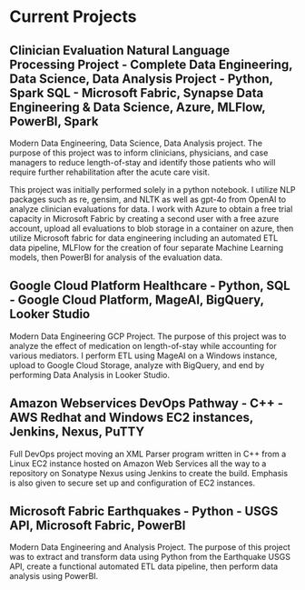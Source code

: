 # Current Projects

## Clinician Evaluation Natural Language Processing Project - Complete Data Engineering, Data Science, Data Analysis Project - Python, Spark SQL - Microsoft Fabric, Synapse Data Engineering & Data Science, Azure, MLFlow, PowerBI, Spark
Modern Data Engineering, Data Science, Data Analysis project. The purpose of this project was to inform clinicians, physicians, and case managers to reduce length-of-stay and identify those patients who will require further rehabilitation after the acute care visit. 

This project was initially performed solely in a python notebook. I utilize NLP packages such as re, gensim, and NLTK as well as gpt-4o from OpenAI to analyze clinician evaluations for data. I work with Azure to obtain a free trial capacity in Microsoft Fabric by creating a second user with a free azure account, upload all evaluations to blob storage in a container on azure, then utilize Microsoft fabric for data engineering including an automated ETL data pipeline, MLFlow for the creation of four separate Machine Learning models, then PowerBI for analysis of the evaluation data. 


## Google Cloud Platform Healthcare - Python, SQL - Google Cloud Platform, MageAI, BigQuery, Looker Studio
Modern Data Engineering GCP Project. The purpose of this  project was to analyze the effect of medication on length-of-stay while accounting for various mediators. I perform ETL using MageAI on a Windows instance, upload to Google Cloud Storage, analyze with BigQuery, and end by performing Data Analysis in Looker Studio.


## Amazon Webservices DevOps Pathway - C++ - AWS Redhat and Windows EC2 instances, Jenkins, Nexus, PuTTY
Full DevOps project moving an XML Parser program written in C++ from a Linux EC2 instance hosted on Amazon Web Services all the way to a repository on Sonatype Nexus using Jenkins to create the build. Emphasis is also given to secure set up and configuration of EC2 instances. 


## Microsoft Fabric Earthquakes - Python - USGS API, Microsoft Fabric, PowerBI
Modern Data Engineering and Analysis Project. The purpose of this project was to extract and transform data using Python from the Earthquake USGS API, create a functional automated ETL data pipeline, then perform data analysis using PowerBI.


